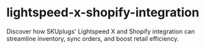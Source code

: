 # lightspeed-x-shopify-integration
Discover how SKUplugs' Lightspeed X and Shopify integration can streamline inventory, sync orders, and boost retail efficiency.
